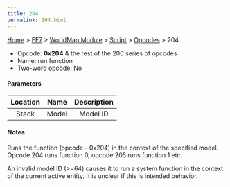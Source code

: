 ```yaml
---
title: 204
permalink: 204.html
---
```


[Home](../../../../Main%20Page.md) > [FF7](../../../../FF7.md) > [WorldMap Module](../../../WorldMap%20Module.md) > [Script](../../Script.md) > [Opcodes](../Opcodes.md) > 204

-   Opcode: **0x204** & the rest of the 200 series of opcodes
-   Name: run function
-   Two-word opcode: No

#### Parameters

| Location | Name  | Description |
|:--------:|:-----:|:-----------:|
|  Stack   | Model |  Model ID   |

#### Notes

Runs the function (opcode - 0x204) in the context of the specified
model. Opcode 204 runs function 0, opcode 205 runs function 1 etc.

An invalid model ID (&gt;=64) causes it to run a system function in the
context of the current active entity. It is unclear if this is intended
behavior.
